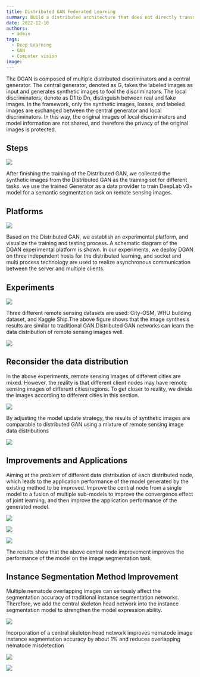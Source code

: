 ```yaml
---
title: Distributed GAN Federated Learning
summary: Build a distributed architecture that does not directly transmit model parameters and raw data to enhance privacy protection!
date: 2022-12-10
authors:
  - admin
tags:
  - Deep Learning
  - GAN
  - Computer vision
image:
---
```


The DGAN is composed of multiple distributed discriminators and a central generator. The central generator, denoted as G, takes the labeled images as input and generates synthetic images to fool the discriminators. The local discriminators, denote as D1 to Dn, distinguish between real and fake images. In the framework, only the synthetic images, losses, and labeled images are exchanged between the central generator and local discriminators. In this way, the original images of local discriminators and model information are not shared, and therefore the privacy of the original images is protected. 

## Steps

![](./step.png)

After finishing the training of the Distributed GAN, we collected the synthetic images from the Distributed GAN as the training set for different tasks. we use the trained Generator as a data provider to train DeepLab v3+ model for a semantic segmentation task on remote sensing images.

## Platforms

![](./plat.png)


Based on the Distributed GAN, we establish an experimental platform, and visualize the training and testing process. A schematic diagram of the DGAN experimental platform is shown.
In our experiments, we deploy DGAN on three independent hosts for the distributed learning, and socket and multi process technology are used to realize asynchronous communication between the server and multiple clients. 

## Experiments

![](./data1.png)

Three different remote sensing datasets are used: City-OSM, WHU building dataset, and Kaggle Ship.The above figure shows that the image synthesis results are similar to traditional GAN.Distributed GAN networks can learn the data distribution of remote sensing images well.

![](./result1.png)

## Reconsider the data distribution

In the above experiments, remote sensing images of different cities are mixed. However, the reality is that different client nodes may have remote sensing images of different cities/regions. To get closer to reality, we divide the images according to different cities in this section.

![](./data2.png)

By adjusting the model update strategy, the results of synthetic images are comparable to distributed GAN using a mixture of remote sensing image data distributions

![](./result2.png)

## Improvements and Applications

Aiming at the problem of different data distribution of each distributed node, which leads to the application performance of the model generated by the existing method to be improved.
Improve the central node from a single model to a fusion of multiple sub-models to improve the convergence effect of joint learning, and then improve the application performance of the generated model.

![](./fea1.png)

![](./step2.png)

![](./result3.png)

The results show that the above central node improvement improves the performance of the model on the image segmentation task

## Instance Segmentation Method Improvement

Multiple nematode overlapping images can seriously affect the segmentation accuracy of traditional instance segmentation networks. Therefore, we add the central skeleton head network into the instance segmentation model to strengthen the model expression ability.

![](./fea2.png)

Incorporation of a central skeleton head network improves nematode image instance segmentation accuracy by about 1% and reduces overlapping nematode misdetection

![](./result4.png)

![](./app.png)